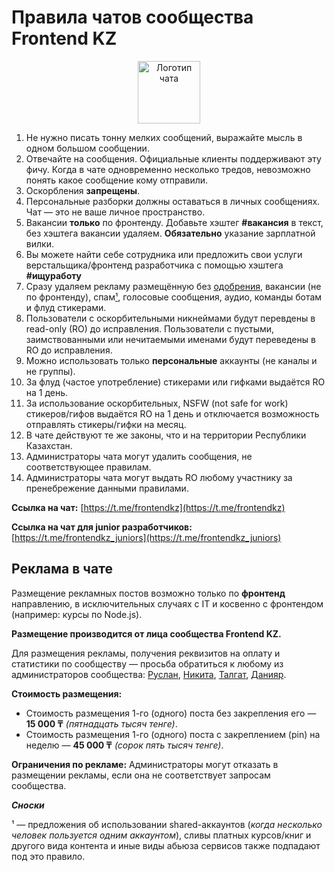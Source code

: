 # Правила чатов сообщества Frontend KZ

<p align="center"><img alt="Логотип чата" src="https://user-images.githubusercontent.com/1858708/165298374-b5fbc4dc-0782-4e8b-a6db-af78521e2f15.png" width="100"></p>

1. Не нужно писать тонну мелких сообщений, выражайте мысль в одном большом сообщении.
2. Отвечайте на сообщения. Официальные клиенты поддерживают эту фичу. Когда
в чате одновременно несколько тредов, невозможно понять какое сообщение кому отправили.
3. Оскорбления **запрещены**.
4. Персональные разборки должны оставаться в личных сообщениях. Чат — это не ваше личное пространство.
5. Вакансии **только** по фронтенду. Добавьте хэштег **#вакансия** в текст, без хэштега вакансии удаляем. **Обязательно** указание зарплатной вилки. 
6. Вы можете найти себе сотрудника или предложить свои услуги верстальщика/фронтенд разработчика с помощью хэштега **#ищуработу**
7. Сразу удаляем рекламу размещённую без [одобрения](#реклама-в-чате), вакансии (не по фронтенду), спам[¹](#adv-notice-1), голосовые сообщения, аудио, команды ботам и флуд стикерами.
8. Пользователи с оскорбительными никнеймами будут перевдены в read-only (RO) до исправления.
Пользователи с пустыми, заимствованными или нечитаемыми именами будут
переведены в RO до исправления.
9. Можно использовать только **персональные** аккаунты (не каналы и не группы).
10. За флуд (частое употребление) стикерами или гифками выдаётся RO на 1 день.
11. За использование оскорбительных, NSFW (not safe for work) стикеров/гифов выдаётся RO на 1 день и отключается возможность отправлять стикеры/гифки на месяц.
12. В чате действуют те же законы, что и на территории Республики Казахстан.
13. Администраторы чата могут удалить сообщения, не соответствующее правилам.
14. Администраторы чата могут выдать RO любому участнику за пренебрежение данными правилами.

**Ссылка на чат:** [https://t.me/frontendkz](https://t.me/frontendkz)

**Ссылка на чат для junior разработчиков:** [https://t.me/frontendkz_juniors](https://t.me/frontendkz_juniors)

## Реклама в чате

Размещение рекламных постов возможно только по **фронтенд** направлению, в исключительных случаях с IT и косвенно с фронтендом (например: курсы по Node.js).

**Размещение производится от лица сообщества Frontend KZ.**

Для размещения рекламы, получения реквизитов на оплату и статистики по сообществу — просьба обратиться к любому из администраторов сообщества: [Руслан](https://t.me/iamroose), [Никита](https://t.me/drugoi), [Талгат](https://t.me/talgautb), [Данияр](https://t.me/danalexson90).

**Стоимость размещения:**
* Стоимость размещения 1-го (одного) поста без закрепления его — **15 000 ₸** _(пятнадцать тысяч тенге)_.
* Стоимость размещения 1-го (одного) поста с закреплением (pin) на неделю — **45 000 ₸** _(сорок пять тысяч тенге)_.

**Ограничения по рекламе:**
Администраторы могут отказать в размещении рекламы, если она не соответствует запросам сообщества.

***Сноски***

¹<span id="adv-notice-1" /> — предложения об использовании shared-аккаунтов (*когда несколько человек пользуется одним аккаунтом*), сливы платных курсов/книг и другого вида контента и иные виды абьюза сервисов также подпадают под это правило.
